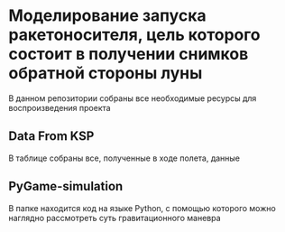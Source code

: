 # Моделирование запуска ракетоносителя, цель которого состоит в получении снимков обратной стороны луны

В данном репозитории собраны все необходимые ресурсы для воспроизведения проекта

## Data From KSP 
В таблице собраны все, полученные в ходе полета, данные

## PyGame-simulation 
В папке находится код на языке Python, с помощью которого можно наглядно рассмотреть суть гравитационного маневра
